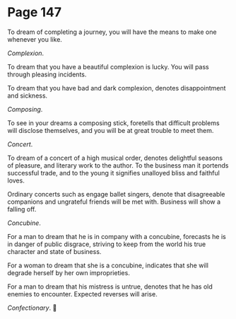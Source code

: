 # Page 147
To dream of completing a journey, you will have the means to make
one whenever you like.


_Complexion_.


To dream that you have a beautiful complexion is lucky.
You will pass through pleasing incidents.


To dream that you have bad and dark complexion, denotes
disappointment and sickness.


_Composing_.


To see in your dreams a composing stick, foretells that difficult problems
will disclose themselves, and you will be at great trouble to meet them.


_Concert_.


To dream of a concert of a high musical order, denotes delightful
seasons of pleasure, and literary work to the author.
To the business man it portends successful trade, and to the young
it signifies unalloyed bliss and faithful loves.


Ordinary concerts such as engage ballet singers, denote that
disagreeable companions and ungrateful friends will be met with.
Business will show a falling off.


_Concubine_.


For a man to dream that he is in company with a concubine,
forecasts he is in danger of public disgrace, striving to keep
from the world his true character and state of business.


For a woman to dream that she is a concubine, indicates that she
will degrade herself by her own improprieties.


For a man to dream that his mistress is untrue, denotes that he has
old enemies to encounter. Expected reverses will arise.


_Confectionary_.
